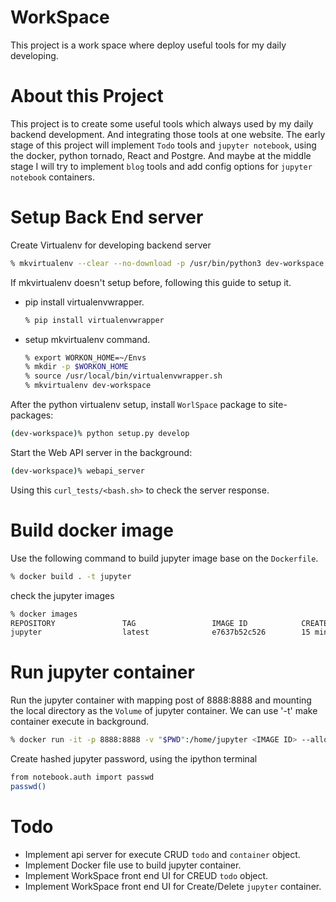 # WorkSpace
This project is a work space where deploy useful tools for my daily developing.

# About this Project
This project is to create some useful tools which always used by my daily backend development. And integrating those tools at one website. The early stage of this project will implement `Todo` tools and `jupyter notebook`, using the docker, python tornado, React and Postgre.
And maybe at the middle stage I will try to implement `blog` tools and add config options for `jupyter notebook` containers. 

# Setup Back End server

Create Virtualenv for developing backend server
```sh
% mkvirtualenv --clear --no-download -p /usr/bin/python3 dev-workspace
```
If mkvirtualenv doesn't setup before, following this guide to setup it.

  * pip install virtualenvwrapper.
    ```sh
    % pip install virtualenvwrapper
    ```
  * setup mkvirtualenv command.
    ```sh
    % export WORKON_HOME=~/Envs
    % mkdir -p $WORKON_HOME
    % source /usr/local/bin/virtualenvwrapper.sh
    % mkvirtualenv dev-workspace
    ```

After the python virtualenv setup, install `WorlSpace` package to site-packages:
```sh
(dev-workspace)% python setup.py develop 
```
Start the Web API server in the background:
```sh
(dev-workspace)% webapi_server
```
Using this `curl_tests/<bash.sh>` to check the server response.
 
# Build docker image
Use the following command to build jupyter image base on the `Dockerfile`.
```sh
% docker build . -t jupyter
```
check the jupyter images
```sh
% docker images
REPOSITORY               TAG                 IMAGE ID            CREATED             SIZE
jupyter                  latest              e7637b52c526        15 minutes ago      542MB
```

# Run jupyter container
Run the jupyter container  with mapping post of 8888:8888 and mounting the local directory as the `Volume` of jupyter container. We can use '-t' make container execute in background.
```sh
% docker run -it -p 8888:8888 -v "$PWD":/home/jupyter <IMAGE ID> --allow-root
```
Create hashed jupyter password, using the ipython terminal 
```sh
from notebook.auth import passwd
passwd()
```
# Todo
* Implement api server for execute CRUD `todo` and `container` object.
* Implement Docker file use to build jupyter container.
* Implement WorkSpace front end UI for CREUD `todo` object.
* Implement WorkSpace front end UI for Create/Delete `jupyter` container.
